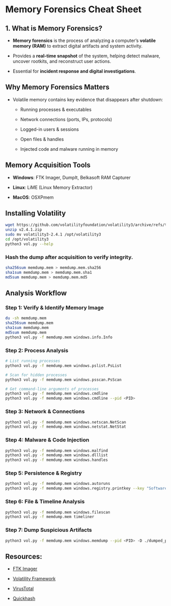 # Memory Forensics Cheat Sheet

## 1. What is Memory Forensics?

- **Memory forensics** is the process of analyzing a computer’s **volatile memory (RAM)** to extract digital artifacts and system activity.

- Provides a **real-time snapshot** of the system, helping detect malware, uncover rootkits, and reconstruct user actions.

- Essential for **incident response and digital investigations**.

## Why Memory Forensics Matters

- Volatile memory contains key evidence that disappears after shutdown:

  - Running processes & executables

  - Network connections (ports, IPs, protocols)

  - Logged-in users & sessions

  - Open files & handles

  - Injected code and malware running in memory

## Memory Acquisition Tools

- **Windows**: FTK Imager, DumpIt, Belkasoft RAM Capturer

- **Linux**: LiME (Linux Memory Extractor)

- **MacOS**: OSXPmem

## Installing Volatility

```sh
wget https://github.com/volatilityfoundation/volatility3/archive/refs/tags/v2.4.1.zip
unzip v2.4.1.zip
sudo mv volatility3-2.4.1 /opt/volatility3
cd /opt/volatility3
python3 vol.py --help
```

### Hash the dump after acquisition to verify integrity.

```sh
sha256sum memdump.mem > memdump.mem.sha256
sha1sum memdump.mem > memdump.mem.sha1
md5sum memdump.mem > memdump.mem.md5
```

## Analysis Workflow

### Step 1: Verify & Identify Memory Image

```sh
du -sh memdump.mem
sha256sum memdump.mem
sha1sum memdump.mem
md5sum memdump.mem
python3 vol.py -f memdump.mem windows.info.Info
```

### Step 2: Process Analysis

```sh
# List running processes
python3 vol.py -f memdump.mem windows.pslist.PsList

# Scan for hidden processes
python3 vol.py -f memdump.mem windows.psscan.PsScan

# Get command-line arguments of processes
python3 vol.py -f memdump.mem windows.cmdline
python3 vol.py -f memdump.mem windows.cmdline --pid <PID>
```

### Step 3: Network & Connections

```sh
python3 vol.py -f memdump.mem windows.netscan.NetScan
python3 vol.py -f memdump.mem windows.netstat.NetStat
```

### Step 4: Malware & Code Injection

```sh
python3 vol.py -f memdump.mem windows.malfind
python3 vol.py -f memdump.mem windows.dlllist
python3 vol.py -f memdump.mem windows.handles
```

### Step 5: Persistence & Registry

```sh
python3 vol.py -f memdump.mem windows.autoruns
python3 vol.py -f memdump.mem windows.registry.printkey --key "Software\Microsoft\Windows\CurrentVersion\Run"
```

### Step 6: File & Timeline Analysis

```sh
python3 vol.py -f memdump.mem windows.filescan
python3 vol.py -f memdump.mem timeliner
```

### Step 7: Dump Suspicious Artifacts

```sh
python3 vol.py -f memdump.mem windows.memdump --pid <PID> -D ./dumped_processes/
```

## Resources:

- [FTK Imager](https://www.exterro.com/digital-forensics-software/ftk-imager)

- [Volatility Framework](https://github.com/volatilityfoundation/volatility3/releases/)

- [VirusTotal](https://www.virustotal.com/gui/home/search)

- [Quickhash](https://www.quickhash-gui.org/)
